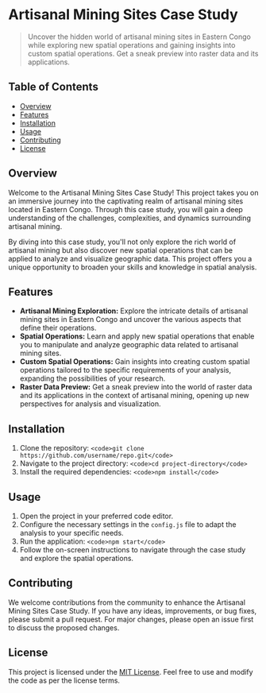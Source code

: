 <!-- # Mining_sites-GIS-CaseStudy -->

# Artisanal Mining Sites Case Study

<!-- <img src="path/to/logo.png" alt="Project Logo"> -->

> Uncover the hidden world of artisanal mining sites in Eastern Congo while exploring new spatial operations and gaining insights into custom spatial operations. Get a sneak preview into raster data and its applications.

## Table of Contents

- [Overview](#overview)
- [Features](#features)
- [Installation](#installation)
- [Usage](#usage)
- [Contributing](#contributing)
- [License](#license)

## Overview

Welcome to the Artisanal Mining Sites Case Study! This project takes you on an immersive journey into the captivating realm of artisanal mining sites located in Eastern Congo. Through this case study, you will gain a deep understanding of the challenges, complexities, and dynamics surrounding artisanal mining.

By diving into this case study, you'll not only explore the rich world of artisanal mining but also discover new spatial operations that can be applied to analyze and visualize geographic data. This project offers you a unique opportunity to broaden your skills and knowledge in spatial analysis. 

## Features

- **Artisanal Mining Exploration:** Explore the intricate details of artisanal mining sites in Eastern Congo and uncover the various aspects that define their operations.
- **Spatial Operations:** Learn and apply new spatial operations that enable you to manipulate and analyze geographic data related to artisanal mining sites.
- **Custom Spatial Operations:** Gain insights into creating custom spatial operations tailored to the specific requirements of your analysis, expanding the possibilities of your research.
- **Raster Data Preview:** Get a sneak preview into the world of raster data and its applications in the context of artisanal mining, opening up new perspectives for analysis and visualization.

## Installation

1. Clone the repository: `<code>git clone https://github.com/username/repo.git</code>`
2. Navigate to the project directory: `<code>cd project-directory</code>`
3. Install the required dependencies: `<code>npm install</code>`

## Usage

1. Open the project in your preferred code editor.
2. Configure the necessary settings in the `config.js` file to adapt the analysis to your specific needs.
3. Run the application: `<code>npm start</code>`
4. Follow the on-screen instructions to navigate through the case study and explore the spatial operations.

## Contributing

We welcome contributions from the community to enhance the Artisanal Mining Sites Case Study. If you have any ideas, improvements, or bug fixes, please submit a pull request. For major changes, please open an issue first to discuss the proposed changes.

## License

This project is licensed under the [MIT License](LICENSE). Feel free to use and modify the code as per the license terms.
